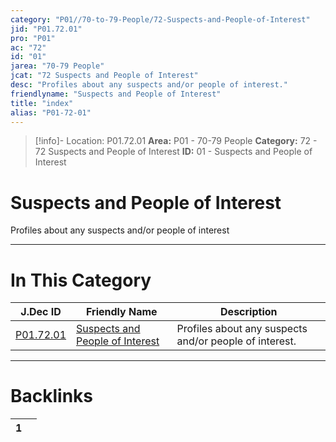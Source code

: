 ```yaml
---
category: "P01//70-to-79-People/72-Suspects-and-People-of-Interest"
jid: "P01.72.01"
pro: "P01"
ac: "72"
id: "01"
jarea: "70-79 People"
jcat: "72 Suspects and People of Interest"
desc: "Profiles about any suspects and/or people of interest."
friendlyname: "Suspects and People of Interest"
title: "index"
alias: "P01-72-01"
---
```

>[!info]- Location: P01.72.01
>**Area:** P01 - 70-79 People
>**Category:** 72 - 72 Suspects and People of Interest
>**ID:** 01 - Suspects and People of Interest

# Suspects and People of Interest

Profiles about any suspects and/or people of interest
 


---
# In This Category

| J.Dec ID                                                                                      | Friendly Name                                                                                                       | Description                                            |
| --------------------------------------------------------------------------------------------- | ------------------------------------------------------------------------------------------------------------------- | ------------------------------------------------------ |
| [P01.72.01](index.md) | [Suspects and People of Interest](index.md) | Profiles about any suspects and/or people of interest. |


---
# Backlinks
<div><table class="dataview table-view-table"><thead class="table-view-thead"><tr class="table-view-tr-header"><th class="table-view-th"><span></span><span class="dataview small-text">1</span></th><th class="table-view-th"><span></span></th></tr></thead><tbody class="table-view-tbody"></tbody></table></div>